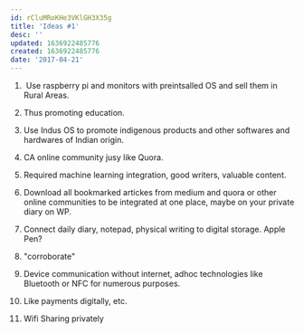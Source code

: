```yaml
---
id: rCluMRoKHe3VKlGH3X35g
title: 'Ideas #1'
desc: ''
updated: 1636922485776
created: 1636922485776
date: '2017-04-21'
---
```


1.  Use raspberry pi and monitors with preintsalled OS and sell them in Rural Areas. 
2. Thus promoting education.
3. Use Indus OS to promote indigenous products and other softwares and hardwares of Indian origin.

1. CA online community jusy like Quora.
2. Required machine learning integration, good writers, valuable content.

1. Download all bookmarked artickes from medium and quora or other online communities to be integrated at one place, maybe on your private diary on WP.

1. Connect daily diary, notepad, physical writing to digital storage. Apple Pen?
2. "corroborate"

1. Device communication without internet, adhoc technologies like Bluetooth or NFC for numerous purposes.
2. Like payments digitally, etc.

1. Wifi Sharing privately
